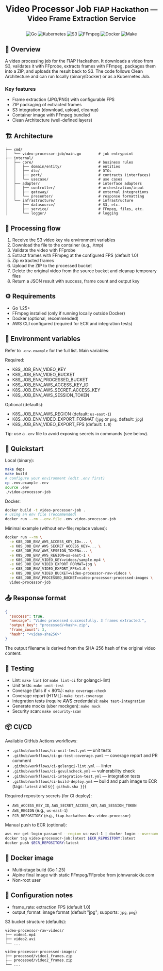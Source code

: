 # <p align="center"><b>Video Processor Job</b> <small>FIAP Hackathon — Video Frame Extraction Service</small></p>

<p align="center">
    <img src="https://img.shields.io/badge/Code-Go-informational?style=flat-square&logo=go&color=00ADD8" alt="Go" />
    <img src="https://img.shields.io/badge/Cloud-Kubernetes-informational?style=flat-square&logo=kubernetes&color=326CE5" alt="Kubernetes" />
    <img src="https://img.shields.io/badge/Storage-S3-informational?style=flat-square&logo=amazons3&color=569A31" alt="S3" />
    <img src="https://img.shields.io/badge/Tools-FFmpeg-informational?style=flat-square&logo=ffmpeg&color=007808" alt="FFmpeg" />
    <img src="https://img.shields.io/badge/Tools-Docker-informational?style=flat-square&logo=docker&color=2496ED" alt="Docker" />
    <img src="https://img.shields.io/badge/Tools-Make-informational?style=flat-square&logo=make&color=6D00CC" alt="Make" />
</p>

## 💬 Overview

A video processing job for the FIAP Hackathon. It downloads a video from S3, validates it with FFprobe, extracts frames
with FFmpeg, packages them into a ZIP, and uploads the result back to S3. The code follows Clean Architecture and can
run locally (binary/Docker) or as a Kubernetes Job.

### Key features

- Frame extraction (JPG/PNG) with configurable FPS
- ZIP packaging of extracted frames
- S3 integration (download, upload, cleanup)
- Container image with FFmpeg bundled
- Clean Architecture (well-defined layers)

## 🏗️ Architecture

```
├── cmd/
│   └── video-processor-job/main.go        # job entrypoint
├── internal/
│   ├── core/                              # business rules
│   │   ├── domain/entity/                 # entities
│   │   ├── dto/                           # DTOs
│   │   ├── port/                          # contracts (interfaces)
│   │   └── usecase/                       # use cases
│   ├── adapter/                           # interface adapters
│   │   ├── controller/                    # orchestration/input
│   │   ├── gateway/                       # external integrations
│   │   └── presenter/                     # response formatting
│   └── infrastructure/                    # infrastructure
│       ├── datasource/                    # S3, etc.
│       ├── service/                       # FFmpeg, files, etc.
│       └── logger/                        # logging
```

## 🔄 Processing flow

1. Receive the S3 video key via environment variables
2. Download the file to the container (e.g., /tmp)
3. Validate the video with FFprobe
4. Extract frames with FFmpeg at the configured FPS (default 1.0)
5. Zip extracted frames
6. Upload the ZIP to the processed bucket
7. Delete the original video from the source bucket and cleanup temporary files
8. Return a JSON result with success, frame count and output key

## ⚙️ Requirements
- Go 1.25+
- FFmpeg installed (only if running locally outside Docker)
- Docker (optional, recommended)
- AWS CLI configured (required for ECR and integration tests)

## 🔐 Environment variables

Refer to `.env.example` for the full list. Main variables:

Required:

- K8S_JOB_ENV_VIDEO_KEY
- K8S_JOB_ENV_VIDEO_BUCKET
- K8S_JOB_ENV_PROCESSED_BUCKET
- K8S_JOB_ENV_AWS_ACCESS_KEY_ID
- K8S_JOB_ENV_AWS_SECRET_ACCESS_KEY
- K8S_JOB_ENV_AWS_SESSION_TOKEN

Optional (defaults):

- K8S_JOB_ENV_AWS_REGION (default: `us-east-1`)
- K8S_JOB_ENV_VIDEO_EXPORT_FORMAT (`jpg` or `png`, default: `jpg`)
- K8S_JOB_ENV_VIDEO_EXPORT_FPS (default: `1.0`)

Tip: use a `.env` file to avoid exposing secrets in commands (see below).

## 🚀 Quickstart

Local (binary):
```bash
make deps
make build
# configure your environment (edit .env first)
cp .env.example .env
source .env
./video-processor-job
```

Docker:
```bash
docker build -t video-processor-job .
# using an env file (recommended)
docker run --rm --env-file .env video-processor-job
```

Minimal example (without env-file; replace values):
```bash
docker run --rm \
  -e K8S_JOB_ENV_AWS_ACCESS_KEY_ID=... \
  -e K8S_JOB_ENV_AWS_SECRET_ACCESS_KEY=... \
  -e K8S_JOB_ENV_AWS_SESSION_TOKEN=... \
  -e K8S_JOB_ENV_AWS_REGION=us-east-1 \
  -e K8S_JOB_ENV_VIDEO_KEY=videos/sample.mp4 \
  -e K8S_JOB_ENV_VIDEO_EXPORT_FORMAT=jpg \
  -e K8S_JOB_ENV_VIDEO_EXPORT_FPS=1.0 \
  -e K8S_JOB_ENV_VIDEO_BUCKET=video-processor-raw-videos \
  -e K8S_JOB_ENV_PROCESSED_BUCKET=video-processor-processed-images \
  video-processor-job
```

## 📤 Response format

```json
{
  "success": true,
  "message": "Video processed successfully. 3 frames extracted.",
  "output_key": "processed/<hash>.zip",
  "frame_count": 3,
  "hash": "<video-sha256>"
}
```

The output filename is derived from the SHA-256 hash of the original video content.

## 🧪 Testing

- Lint: `make lint` (or `make lint-ci` for golangci-lint)
- Unit tests: `make unit-test`
- Coverage (fails if < 80%): `make coverage-check`
- Coverage report (HTML): `make test-coverage`
- Integration tests (require AWS credentials): `make test-integration`
- Generate mocks (uber mockgen): `make mock`
- Security scan: `make security-scan`

## 📦 CI/CD

Available GitHub Actions workflows:

- `.github/workflows/ci-unit-test.yml` — unit tests
- `.github/workflows/ci-go-test-coverage.yaml` — coverage report and PR comment
- `.github/workflows/ci-golangci-lint.yml` — linter
- `.github/workflows/ci-govulncheck.yml` — vulnerability check
- `.github/workflows/ci-integration-test.yml` — integration tests
- `.github/workflows/ci-build-deploy.yml` — build and push image to ECR (tags: `latest` and `${{ github.sha }}`)

Required repository secrets (for CI deploy):

- `AWS_ACCESS_KEY_ID`, `AWS_SECRET_ACCESS_KEY`, `AWS_SESSION_TOKEN`
- `AWS_REGION` (e.g., `us-east-1`)
- `ECR_REPOSITORY` (e.g., `fiap-hackathon-dev-video-processor`)

Manual push to ECR (optional):
```bash
aws ecr get-login-password --region us-east-1 | docker login --username AWS --password-stdin $ECR_REPOSITORY
docker tag video-processor-job:latest $ECR_REPOSITORY:latest
docker push $ECR_REPOSITORY:latest
```

## 🐳 Docker image

- Multi-stage build (Go 1.25)
- Alpine final image with static FFmpeg/FFprobe from johnvansickle.com
- Non-root user

## 🔧 Configuration notes

- frame_rate: extraction FPS (default 1.0)
- output_format: image format (default "jpg"; supports: `jpg`, `png`)

S3 bucket structure (defaults):
```
video-processor-raw-videos/
├── video1.mp4
├── video2.avi
└── ...

video-processor-processed-images/
├── processed/video1_frames.zip
├── processed/video2_frames.zip
└── ...
```
